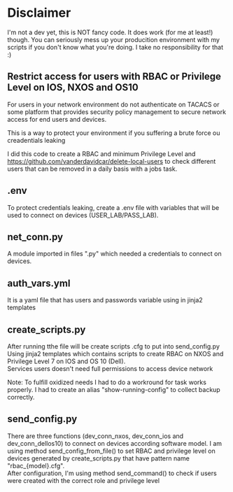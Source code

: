 # Disclaimer
I'm not a dev yet, this is NOT fancy code. It does work (for me at least!) though. You can seriously mess up your producition environment with my scripts if you don't know what you're doing. I take no responsibility for that :)</br>

## Restrict access for users with RBAC or Privilege Level on IOS, NXOS and OS10

For users in your network environment do not authenticate on TACACS or some platform that provides security policy management to secure network access for end users and devices.

This is a way to protect your environment if you suffering a brute force ou creadentials leaking

I did this code to create a RBAC and minimum Privilege Level and <https://github.com/vanderdavidcar/delete-local-users> to check different users that can be removed in a daily basis with a jobs task.

## .env

To protect credentials leaking, create a .env file with variables that will be used to connect on devices (USER_LAB/PASS_LAB).

## net_conn.py

A module imported in files ".py" which needed a credentials to connect on devices.

## auth_vars.yml

It is a yaml file that has users and passwords variable using in jinja2 templates</br>

## create_scripts.py

After running tthe file will be create scripts .cfg to put into send_config.py
Using jinja2 templates which contains scripts to create RBAC on NXOS and Privilege Level 7 on IOS and OS 10 (Dell).</br>
Services users doesn't need full permissions to access device network

Note:
To fulfill oxidized needs I had to do a workround for task works properly. I had to create an alias "show-running-config" to collect backup correctly.

## send_config.py

There are three functions (dev_conn_nxos, dev_conn_ios and dev_conn_dellos10) to connect on devices according software model. I am using method send_config_from_file() to set RBAC and privilege level on devices generated by create_scripts.py that have pattern name "rbac_{model}.cfg".</br>
After configuration, I'm using method send_command() to check if users were created with the correct role and privilege level
